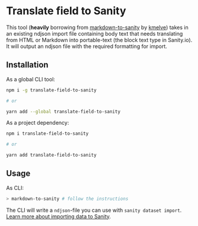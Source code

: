 # Translate field to Sanity

This tool (**heavily** borrowing from [markdown-to-sanity](https://github.com/kmelve/markdown-to-sanity) by [kmelve](https://github.com/kmelve)) takes in an existing ndjson import file containing body text that needs translating from HTML or Markdown into portable-text (the block text type in Sanity.io).
It will output an ndjson file with the required formatting for import.

## Installation

As a global CLI tool:

```sh
npm i -g translate-field-to-sanity

# or

yarn add --global translate-field-to-sanity
```

As a project dependency:

```sh
npm i translate-field-to-sanity

# or

yarn add translate-field-to-sanity
```

## Usage

As CLI:

```sh
> markdown-to-sanity # follow the instructions
```

The CLI will write a `ndjson`-file you can use with `sanity dataset import`. [Learn more about importing data to Sanity](https://www.sanity.io/docs/data-store/importing-data).
